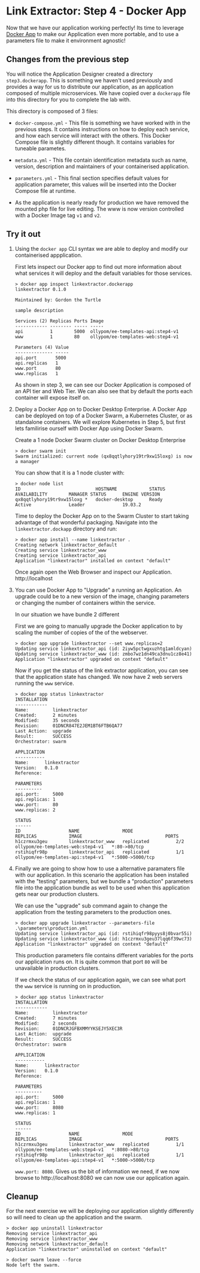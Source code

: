 # Link Extractor: Step 4 - Docker App

Now that we have our application working perfectly! Its time to leverage [Docker
App](https://github.com/docker/app) to make our Application even more portable,
and to use a parameters file to make it environment agnostic!

## Changes from the previous step

You will notice the Application Designer created a directory `step3.dockerapp`.
This is something we haven't used previously and provides a way for us to
distribute our application, as an application composed of multiple
microservices. We have copied over a `dockerapp` file into this directory for
you to complete the lab with.

This directory is composed of 3 files:

- `docker-compose.yml` - This file is something we have worked with in the
  previous steps. It contains instructions on how to deploy each service, and
  how each service will interact with the others. This Docker Compose file is
  slightly different though. It contains variables for tuneable parametes.

- `metadata.yml` - This file contain identification metadata such as name,
  version, description and maintainers of your containerised application.

- `parameters.yml` - This final section specifies default values for application
  parameter, this values will be inserted into the Docker Compose file at
  runtime.

* As the application is nearly ready for production we have removed the mounted
  php file for live editing. The www is now version controlled with a Docker
  Image tag `v1` and `v2`.

## Try it out

1) Using the `docker app` CLI syntax we are able to deploy and modify our
   containerised appplication.

   First lets inspect our Docker app to find out more information about what
   services it will deploy and the default variables for those services.

   ```
   > docker app inspect linkextractor.dockerapp
   linkextractor 0.1.0
   
   Maintained by: Gordon the Turtle
   
   sample description
   
   Services (2) Replicas Ports Image
   ------------ -------- ----- -----
   api          1        5000  ollypom/ee-templates-api:step4-v1
   www          1        80    ollypom/ee-templates-web:step4-v1
   
   Parameters (4) Value
   -------------- -----
   api.port       5000
   api.replicas   1
   www.port       80
   www.replicas   1
   ```

   As shown in step 3, we can see our Docker Application is composed of an API
   tier and Web Tier. We can also see that by default the ports each container
   will expose itself on.

2) Deploy a Docker App on to Docker Desktop Enterprise. A Docker App can be
   deployed on top of a Docker Swarm, a Kubernetes Cluster, or as standalone
   containers. We will explore Kubernetes in Step 5, but first lets familirise
   ourself with Docker App using Docker Swarm. 

   Create a 1 node Docker Swarm cluster on Docker Desktop Enterprise

   ```
   > docker swarm init
   Swarm initialized: current node (qx8qqtlyhory19tr9xw15loxg) is now a manager
   ```

   You can show that it is a 1 node cluster with:

   ```
   > docker node list
   ID                            HOSTNAME            STATUS              AVAILABILITY        MANAGER STATUS      ENGINE VERSION
   qx8qqtlyhory19tr9xw15loxg *   docker-desktop      Ready               Active              Leader              19.03.2
   ```

   Time to deploy the Docker App on to the Swarm Cluster to start taking
   advantage of that wonderful packaging. Navigate into the
   `linkextractor.dockapp` directory and run:

   ```
   > docker app install --name linkextractor .
   Creating network linkextractor_default
   Creating service linkextractor_www
   Creating service linkextractor_api
   Application "linkextractor" installed on context "default"
   ```

   Once again open the Web Browser and inspect our Application. http://localhost

3) You can use Docker App to "Upgrade" a running an Application. An upgrade
   could be to a new version of the image, changing parameters or changing the
   number of containers within the service.

   In our situation we have bundle 2 different 

   First we are going to manually upgrade the Docker application to by scaling
   the number of copies of the of the webserver.

   ```
   > docker app upgrade linkextractor --set www.replicas=2
   Updating service linkextractor_api (id: 2iyw5pctwgxuzhtg1amldcyan)
   Updating service linkextractor_www (id: zmbo7wz1dn49ca3dnu1cz8e41)
   Application "linkextractor" upgraded on context "default"
   ```

   Now if you get the status of the link extractor application, you can see that
   the application state has changed. We now have 2 web servers running the
   `www` service.

   ```
   > docker app status linkextractor
   INSTALLATION
   ------------
   Name:         linkextractor
   Created:      2 minutes
   Modified:     35 seconds
   Revision:     01DNCR847E2JEM1BT6FTB6QA77
   Last Action:  upgrade
   Result:       SUCCESS
   Orchestrator: swarm
   
   APPLICATION
   -----------
   Name:      linkextractor
   Version:   0.1.0
   Reference:
   
   PARAMETERS
   ----------
   api.port:     5000
   api.replicas: 1
   www.port:     80
   www.replicas: 2
   
   STATUS
   ------
   ID                  NAME                MODE                REPLICAS            IMAGE                               PORTS
   h1czrmxu3geu        linkextractor_www   replicated          2/2                 ollypom/ee-templates-web:step4-v1   *:80->80/tcp
   rstihiqfr98p        linkextractor_api   replicated          1/1                 ollypom/ee-templates-api:step4-v1   *:5000->5000/tcp
   ```

4) Finally we are going to show how to use a alternative paramaters file with
   our application. In this scenario the application has been installed with the
   "testing" parameters, but we bundle a "production" parameters file into the
   application bundle as well to be used when this application gets near our
   production clusters.

   We can use the "upgrade" sub command again to change the application from the
   testing parameters to the production ones.

   ```
   > docker app upgrade linkextractor --parameters-file .\parameters\production.yml
   Updating service linkextractor_api (id: rstihiqfr98pyys8j0bvar55i)
   Updating service linkextractor_www (id: h1czrmxu3geu37lqq6f39wc73)
   Application "linkextractor" upgraded on context "default"
   ```
   
   This production parameters file contains different variables for the ports
   our application runs on. It is quite common that port `80` will be
   unavailable in production clusters.

   If we check the status of our application again, we can see what port the
   `www` service is running on in production.

   ```
   > docker app status linkextractor
   INSTALLATION
   ------------
   Name:         linkextractor
   Created:      7 minutes
   Modified:     2 seconds
   Revision:     01DNCRJGFBXMMYYKSEJY5XEC3R
   Last Action:  upgrade
   Result:       SUCCESS
   Orchestrator: swarm
   
   APPLICATION
   -----------
   Name:      linkextractor
   Version:   0.1.0
   Reference:
   
   PARAMETERS
   ----------
   api.port:     5000
   api.replicas: 1
   www.port:     8080
   www.replicas: 1
   
   STATUS
   ------
   ID                  NAME                MODE                REPLICAS            IMAGE                               PORTS
   h1czrmxu3geu        linkextractor_www   replicated          1/1                 ollypom/ee-templates-web:step4-v1   *:8080->80/tcp
   rstihiqfr98p        linkextractor_api   replicated          1/1                 ollypom/ee-templates-api:step4-v1   *:5000->5000/tcp
   ```

   `www.port: 8080`. Gives us the bit of information we need, if we now browse
   to http://localhost:8080 we can now use our application again.

## Cleanup

For the next exercise we will be deploying our application slightly differently
so will need to clean up the application and the swarm.

```
> docker app uninstall linkextractor
Removing service linkextractor_api
Removing service linkextractor_www
Removing network linkextractor_default
Application "linkextractor" uninstalled on context "default"

> docker swarm leave --force
Node left the swarm.
```